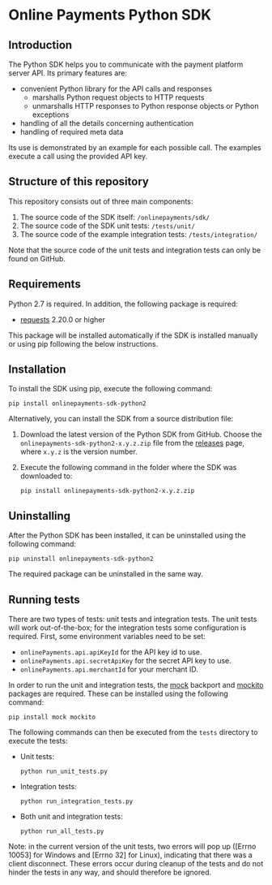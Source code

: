# Online Payments Python SDK

## Introduction

The Python SDK helps you to communicate with the payment platform server API. Its primary features are:

* convenient Python library for the API calls and responses
    * marshalls Python request objects to HTTP requests
    * unmarshalls HTTP responses to Python response objects or Python exceptions
* handling of all the details concerning authentication
* handling of required meta data

Its use is demonstrated by an example for each possible call. The examples execute a call using the provided API key. 

## Structure of this repository

This repository consists out of three main components:

1. The source code of the SDK itself: `/onlinepayments/sdk/` 
2. The source code of the SDK unit tests: `/tests/unit/`
3. The source code of the example integration tests: `/tests/integration/`

Note that the source code of the unit tests and integration tests can only be found on GitHub.

## Requirements

Python 2.7 is required. In addition, the following package is required:

* [requests](https://requests.readthedocs.io/) 2.20.0 or higher

This package will be installed automatically if the SDK is installed manually or using pip following the below instructions.

## Installation

To install the SDK using pip, execute the following command:

    pip install onlinepayments-sdk-python2

Alternatively, you can install the SDK from a source distribution file:

1. Download the latest version of the Python SDK from GitHub. Choose the `onlinepayments-sdk-python2-x.y.z.zip` file from the [releases](https://github.com/wl-online-payments-direct/sdk-python2/releases) page, where `x.y.z` is the version number.
2. Execute the following command in the folder where the SDK was downloaded to:
    
    ```
    pip install onlinepayments-sdk-python2-x.y.z.zip
    ```

## Uninstalling

After the Python SDK has been installed, it can be uninstalled using the following command:

    pip uninstall onlinepayments-sdk-python2

The required package can be uninstalled in the same way.

## Running tests 

There are two types of tests: unit tests and integration tests. The unit tests will work out-of-the-box; for the integration tests some configuration is required.
First, some environment variables need to be set:
* `onlinePayments.api.apiKeyId` for the API key id to use.
* `onlinePayments.api.secretApiKey` for the secret API key to use.
* `onlinePayments.api.merchantId` for your merchant ID.

In order to run the unit and integration tests, the [mock](https://pypi.python.org/pypi/mock) backport and [mockito](https://pypi.python.org/pypi/mockito) packages are required. These can be installed using the following command:

    pip install mock mockito

The following commands can then be executed from the `tests` directory to execute the tests:
* Unit tests:
    
    ```
    python run_unit_tests.py
    ```
* Integration tests:
    
    ```
    python run_integration_tests.py
    ```
* Both unit and integration tests:
    
    ```
    python run_all_tests.py
    ```

Note: in the current version of the unit tests, two errors will pop up ([Errno 10053] for Windows and [Errno 32] for Linux), indicating that there was a client disconnect. These errors occur during cleanup of the tests and do not hinder the tests in any way, and should therefore be ignored.

